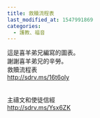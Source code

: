 ```yaml
---
title: 救贖流程表
last_modified_at: 1547991869
categories:
  - 護教、福音
---
```


這是喜羊弟兄編寫的圖表。<br>謝謝喜羊弟兄的辛勞。<!--more--> <br>救贖流程表<br>http://sdrv.ms/16t6oly<br><br>  <br>主禱文和使徒信經<br>http://sdrv.ms/Ysx6ZK<br><br>  <br>
